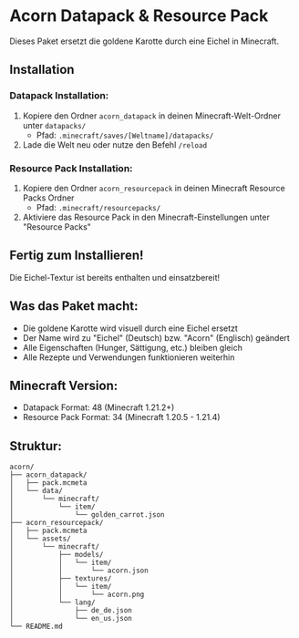 # Acorn Datapack & Resource Pack

Dieses Paket ersetzt die goldene Karotte durch eine Eichel in Minecraft.

## Installation

### Datapack Installation:
1. Kopiere den Ordner `acorn_datapack` in deinen Minecraft-Welt-Ordner unter `datapacks/`
   - Pfad: `.minecraft/saves/[Weltname]/datapacks/`
2. Lade die Welt neu oder nutze den Befehl `/reload`

### Resource Pack Installation:
1. Kopiere den Ordner `acorn_resourcepack` in deinen Minecraft Resource Packs Ordner
   - Pfad: `.minecraft/resourcepacks/`
2. Aktiviere das Resource Pack in den Minecraft-Einstellungen unter "Resource Packs"

## Fertig zum Installieren!

Die Eichel-Textur ist bereits enthalten und einsatzbereit!

## Was das Paket macht:

- Die goldene Karotte wird visuell durch eine Eichel ersetzt
- Der Name wird zu "Eichel" (Deutsch) bzw. "Acorn" (Englisch) geändert
- Alle Eigenschaften (Hunger, Sättigung, etc.) bleiben gleich
- Alle Rezepte und Verwendungen funktionieren weiterhin

## Minecraft Version:

- Datapack Format: 48 (Minecraft 1.21.2+)
- Resource Pack Format: 34 (Minecraft 1.20.5 - 1.21.4)

## Struktur:

```
acorn/
├── acorn_datapack/
│   ├── pack.mcmeta
│   └── data/
│       └── minecraft/
│           └── item/
│               └── golden_carrot.json
├── acorn_resourcepack/
│   ├── pack.mcmeta
│   └── assets/
│       └── minecraft/
│           ├── models/
│           │   └── item/
│           │       └── acorn.json
│           ├── textures/
│           │   └── item/
│           │       └── acorn.png
│           └── lang/
│               ├── de_de.json
│               └── en_us.json
└── README.md
```
